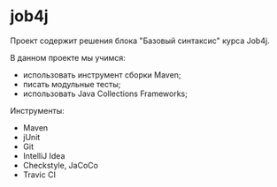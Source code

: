 # job4j
Проект содержит решения блока "Базовый синтаксис" курса Job4j.

В данном проекте мы учимся:
- использовать инструмент сборки Maven;
- писать модульные тесты;
- использовать Java Collections Frameworks;


Инструменты:
- Maven
- jUnit
- Git
- IntelliJ Idea
- Сheckstyle, JaCoCo
- Travic CI